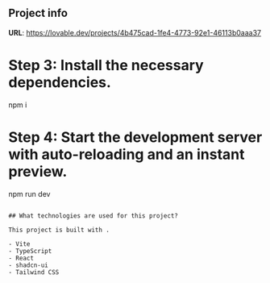 ## Project info

**URL**: https://lovable.dev/projects/4b475cad-1fe4-4773-92e1-46113b0aaa37

# Step 3: Install the necessary dependencies.
npm i

# Step 4: Start the development server with auto-reloading and an instant preview.
npm run dev
```

## What technologies are used for this project?

This project is built with .

- Vite
- TypeScript
- React
- shadcn-ui
- Tailwind CSS

